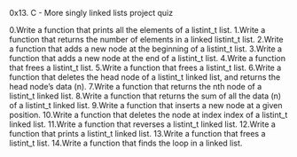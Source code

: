 0x13. C - More singly linked lists
project quiz

0.Write a function that prints all the elements of a listint_t list.
1.Write a function that returns the number of elements in a linked listint_t list.
2.Write a function that adds a new node at the beginning of a listint_t list.
3.Write a function that adds a new node at the end of a listint_t list.
4.Write a function that frees a listint_t list.
5.Write a function that frees a listint_t list.
6.Write a function that deletes the head node of a listint_t linked list, and returns the head node’s data (n).
7.Write a function that returns the nth node of a listint_t linked list.
8.Write a function that returns the sum of all the data (n) of a listint_t linked list.
9.Write a function that inserts a new node at a given position.
10.Write a function that deletes the node at index index of a listint_t linked list.
11.Write a function that reverses a listint_t linked list.
12.Write a function that prints a listint_t linked list.
13.Write a function that frees a listint_t list.
14.Write a function that finds the loop in a linked list.

